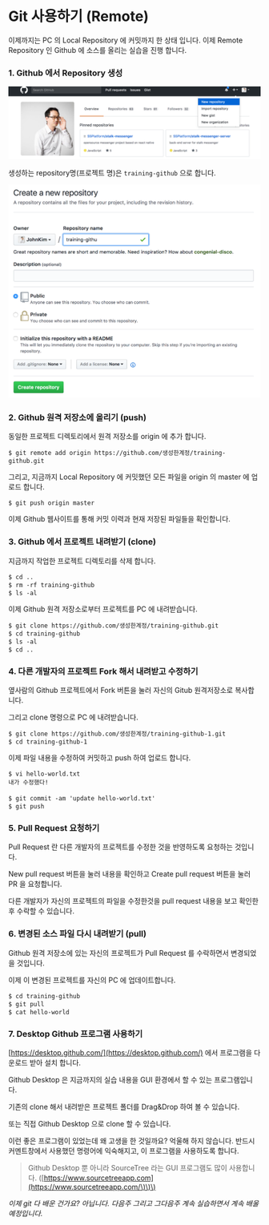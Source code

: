 # Git 사용하기 \(Remote\)

이제까지는 PC 의 Local Repository 에 커밋까지 한 상태 입니다. 이제 Remote Repository 인 Github 에 소스를 올리는 실습을 진행 합니다.

### 1. Github 에서 Repository 생성

![](/images/create-new-repository-1.png)

생성하는 repository명\(프로젝트 명\)은 `training-github` 으로 합니다.

![](/images/create-new-repository-2.png)

### 2. Github 원격 저장소에 올리기 \(push\)

동일한 프로젝트 디렉토리에서 원격 저장소를 origin 에 추가 합니다.

```
$ git remote add origin https://github.com/생성한계정/training-github.git
```

그리고, 지금까지 Local Repository 에 커밋했던 모든 파일을 origin 의 master 에 업로드 합니다.

```
$ git push origin master
```

이제 Github 웹사이트를 통해 커밋 이력과 현재 저장된 파일들을 확인합니다.

### 3. Github 에서 프로젝트 내려받기 \(clone\)

지금까지 작업한 프로젝트 디렉토리를 삭제 합니다.

```
$ cd ..
$ rm -rf training-github
$ ls -al
```

이제 Github 원격 저장소로부터 프로젝트를 PC 에 내려받습니다.

```
$ git clone https://github.com/생성한계정/training-github.git
$ cd training-github
$ ls -al
$ cd ..
```

### 4. 다른 개발자의 프로젝트 Fork 해서 내려받고 수정하기

옆사람의 Github 프로젝트에서 Fork 버튼을 눌러 자신의 Gitub 원격저장소로 복사합니다.

그리고 clone 명령으로 PC 에 내려받습니다.

```
$ git clone https://github.com/생성한계정/training-github-1.git
$ cd training-github-1
```

이제 파일 내용을 수정하여 커밋하고 push 하여 업로드 합니다.

```
$ vi hello-world.txt
내가 수정했다!

$ git commit -am 'update hello-world.txt'
$ git push
```

### 5. Pull Request 요청하기

Pull Request 란 다른 개발자의 프로젝트를 수정한 것을 반영하도록 요청하는 것입니다.

New pull request 버튼을 눌러 내용을 확인하고 Create pull request 버튼을 눌러 PR 을 요청합니다.

다른 개발자가 자신의 프로젝트의 파일을 수정한것을 pull request 내용을 보고 확인한 후 수락할 수 있습니다.

### 6. 변경된 소스 파일 다시 내려받기 \(pull\)

Github 원격 저장소에 있는 자신의 프로젝트가 Pull Request 를 수락하면서 변경되었을 것입니다.

이제 이 변경된 프로젝트를 자신의 PC 에 업데이트합니다.

```
$ cd training-github
$ git pull
$ cat hello-world
```

### 7. Desktop Github 프로그램 사용하기

[https://desktop.github.com/](https://desktop.github.com/) 에서 프로그램을 다운로드 받아 설치 합니다.

Github Desktop 은 지금까지의 실습 내용을 GUI 환경에서 할 수 있는 프로그램입니다.

기존의 clone 해서 내려받은 프로젝트 폴더를 Drag&Drop 하여 볼 수 있습니다.

또는 직접 Github Desktop 으로 clone 할 수 있습니다.

이런 좋은 프로그램이 있었는데 왜 고생을 한 것일까요? 억울해 하지 않습니다. 반드시 커멘트창에서 사용했던 명령어에 익숙해지고, 이 프로그램을 사용하도록 합니다.

> Github Desktop 뿐 아니라 SourceTree 라는 GUI 프로그램도 많이 사용합니다. \([https://www.sourcetreeapp.com](https://www.sourcetreeapp.com/\)\)\)

_이제 git 다 배운 건가요? 아닙니다. 다음주 그리고 그다음주 계속 실습하면서 계속 배울 예정입니다._

